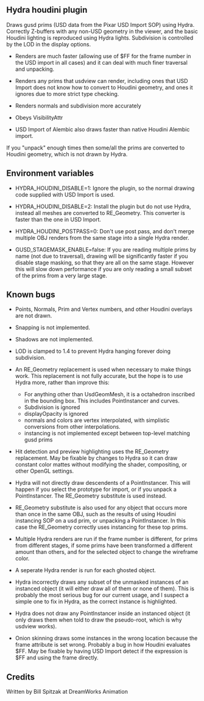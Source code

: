 ## Hydra houdini plugin ##

Draws gusd prims (USD data from the Pixar USD Import SOP) using Hydra. Correctly
Z-buffers with any non-USD geometry in the viewer, and the basic Houdini lighting is
reproduced using Hydra lights. Subdivision is controlled by the LOD in the display
options.

* Renders are much faster (allowing use of $FF for the frame number in the USD import
  in all cases) and it can deal with much finer traversal and unpacking.

* Renders any prims that usdview can render, including ones that USD Import does not know
  how to convert to Houdini geometry, and ones it ignores due to more strict type checking.

* Renders normals and subdivision more accurately

* Obeys VisibilityAttr

* USD Import of Alembic also draws faster than native Houdini Alembic import.

If you "unpack" enough times then some/all the prims are converted to Houdini geometry,
which is not drawn by Hydra.

## Environment variables ##

* HYDRA_HOUDINI_DISABLE=1: Ignore the plugin, so the normal drawing code supplied with
USD Import is used.

* HYDRA_HOUDINI_DISABLE=2: Install the plugin but do not use Hydra, instead all meshes
are converted to RE_Geometry. This converter is faster than the one in USD Import.

* HYDRA_HOUDINI_POSTPASS=0: Don't use post pass, and don't merge multiple OBJ renders
from the same stage into a single Hydra render.

* GUSD_STAGEMASK_ENABLE=false: If you are reading multiple prims by name (not due to
traversal), drawing will be significantly faster if you disable stage masking, so
that they are all on the same stage. However this will slow down performance if you
are only reading a small subset of the prims from a very large stage.

## Known bugs ##

* Points, Normals, Prim and Vertex numbers, and other Houdini overlays are not drawn.

* Snapping is not implemented.

* Shadows are not implemented.

* LOD is clamped to 1.4 to prevent Hydra hanging forever doing subdivision.

* An RE_Geometry replacement is used when necessary to make things work. This
  replacement is not fully accurate, but the hope is to use Hydra more, rather than
  improve this:

  - For anything other than UsdGeomMesh, it is a octahedron inscribed in the bounding box.
    This includes PointInstancer and curves.
  - Subdivision is ignored
  - displayOpacity is ignored
  - normals and colors are vertex interpolated, with simplistic conversions from
    other interpolations.
  - instancing is not implemented except between top-level matching gusd prims

* Hit detection and preview highlighting uses the RE_Geometry replacement. May be
  fixable by changes to Hydra so it can draw constant color mattes without modifying
  the shader, compositing, or other OpenGL settings.

* Hydra will not directly draw descendents of a PointInstancer. This will happen if
  you select the prototype for import, or if you unpack a PointInstancer.  The
  RE_Geometry substitute is used instead.

* RE_Geometry substitute is also used for any object that occurs more than once in
  the same OBJ, such as the results of using Houdini instancing SOP on a usd prim, or
  unpacking a PointInstancer. In this case the RE_Geometry correctly uses instancing
  for these top prims.

* Multiple Hydra renders are run if the frame number is different, for prims from
  different stages, if some prims have been transformed a different amount than
  others, and for the selected object to change the wireframe color.

* A seperate Hydra render is run for each ghosted object.

* Hydra incorrectly draws any subset of the unmasked instances of an instanced object
  (it will either draw all of them or none of them). This is probably the most serious
  bug for our current usage, and I suspect a simple one to fix in Hydra, as the
  correct instance is highlighted.

* Hydra does not draw any PointInstancer inside an instanced object (it only draws
  them when told to draw the pseudo-root, which is why usdview works).

* Onion skinning draws some instances in the wrong location because the frame
  attribute is set wrong. Probably a bug in how Houdini evaluates $FF. May be fixable
  by having USD Import detect if the expression is $FF and using the frame directly.

## Credits ##

Written by Bill Spitzak at DreamWorks Animation
